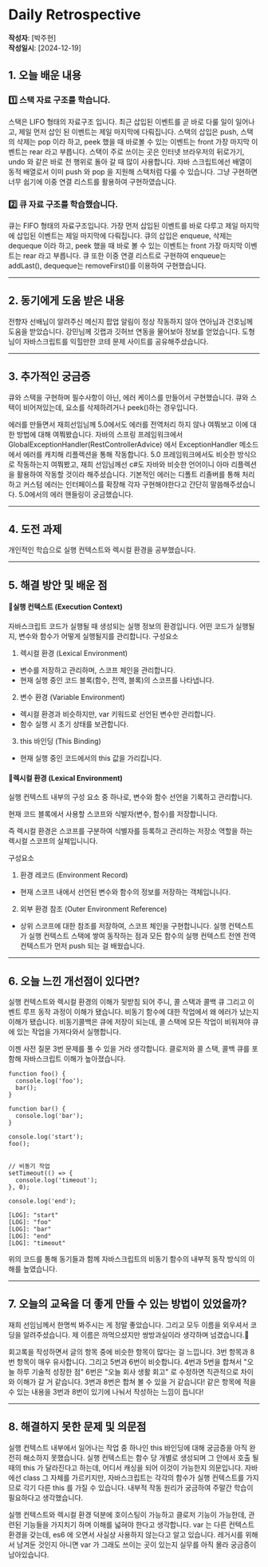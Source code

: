 # Daily Retrospective

**작성자**: [박주현]  
**작성일시**: [2024-12-19]

## 1. 오늘 배운 내용

### 1️⃣ 스택 자료 구조를 학습니다.

스택은 LIFO 형태의 자료구조 입니다. 최근 삽입된 이벤트를 곧 바로 다룰 일이 일어나고, 제일 먼저 삽인 된 이벤트는 제일 마지막에 다뤄집니다.
스택의 삽입은 push, 스택의 삭제는 pop 이라 하고, peek 했을 때 바로볼 수 있는 이벤트는 front 가장 마지막 이벤트는 rear 라고 부릅니다.
스택이 주로 쓰이는 곳은 인터넷 브라우저의 뒤로가기, undo 와 같은 바로 전 행위로 돌아 갈 때 많이 사용합니다.
자바 스크립트에선 배열이 동적 배열로서 이미 push 와 pop 을 지원해 스택처럼 다룰 수 있습니다.
그냥 구현하면 너무 쉽기에 이중 연결 리스트를 활용하여 구현하였습니다.

### 2️⃣ 큐 자료 구조를 학습했습니다.

큐는 FIFO 형태의 자료구조입니다. 가장 먼저 삽입된 이벤트를 바로 다루고 제일 마지막에 삽입된 이벤트는 제일 마지막에 다뤄집니다.
큐의 삽입은 enqueue, 삭제는 dequeque 이라 하고, peek 했을 때 바로 볼 수 있는 이벤트는 front 가장 마지막 이벤트는 rear 라고 부릅니다.
큐 또한 이중 연결 리스트로 구현하여 enqueue는 addLast(), dequeque는 removeFirst()를 이용하여 구현했습니다.

---

## 2. 동기에게 도움 받은 내용

전향자 선배님이 알려주신 메신지 팝업 알림이 정상 작동하지 않아 연아님과 건호님께 도움을 받았습니다. 강민님께 깃랩과 깃허브 연동을 물어보아 정보를 얻었습니다. 도형님이 자바스크립트를 익힐만한 코테 문제 사이트를 공유해주셨습니다.

---

## 3. 추가적인 궁금증

큐와 스택을 구현하며 필수사항이 아닌, 에러 케이스를 만들어서 구현했습니다.
큐와 스택이 비어져있는데, 요소를 삭제하려거나 peek()하는 경우입니다.

에러를 만들면서 재희선임님께 5.0에서도 에러를 전역처리 하지 않나 여쭤보고 이에 대한 방법에 대해 여쭤봤습니다.
자바의 스프링 프레임워크에서 GlobalExceptionHandler(RestControllerAdvice) 에서 ExceptionHandler 메소드에서 에러를 캐치해 리플렉션을 통해 작동합니다. 5.0 프레임워크에서도 비슷한 방식으로 작동하는지 여쭤봤고, 재희 선임님께선 c#도 자바와 비슷한 언어이니 아마 리플렉션을 활용하여 작동할 것이라 해주셨습니다. 기본적인 에러는 디폴트 리졸버를 통해 처리하고 커스텀 에러는 인터페이스를 확장해 각자 구현해야한다고 간단히 말씀해주셨습니다.
5.0에서의 에러 핸들링이 궁금했습니다.

---

## 4. 도전 과제

개인적인 학습으로 실행 컨텍스트와 렉시컬 환경을 공부했습니다.

---

## 5. 해결 방안 및 배운 점

#### 📍실행 컨텍스트 (Execution Context)

자바스크립트 코드가 실행될 때 생성되는 실행 정보의 환경입니다. 어떤 코드가 실행될지, 변수와 함수가 어떻게 실행될지를 관리합니다.
구성요소

1. 렉시컬 환경 (Lexical Environment)

- 변수를 저장하고 관리하며, 스코프 체인을 관리합니다.
- 현재 실행 중인 코드 블록(함수, 전역, 블록)의 스코프를 나타냅니다.

2. 변수 환경 (Variable Environment)

- 렉시컬 환경과 비슷하지만, var 키워드로 선언된 변수만 관리합니다.
- 함수 실행 시 초기 상태를 보관합니다.

3. this 바인딩 (This Binding)

- 현재 실행 중인 코드에서의 this 값을 가리킵니다.

#### 📍렉시컬 환경 (Lexical Environment)

실행 컨텍스트 내부의 구성 요소 중 하나로, 변수와 함수 선언을 기록하고 관리합니다.

현재 코드 블록에서 사용할 스코프와 식발자(변수, 함수)를 저장합니니다.

즉 렉시컬 환경은 스코프를 구분하여 식별자를 등록하고 관리하는 저장소 역할을 하는 렉시컬 스코프의 실체입니니다.

구성요소

1. 환경 레코드 (Environment Record)

- 현재 스코프 내에서 선언된 변수와 함수의 정보를 저장하는 객체입니니다.

2. 외부 환경 참조 (Outer Environment Reference)

- 상위 스코프에 대한 참조를 저장하여, 스코프 체인을 구현합니니다.
  실행 컨텍스트가 실행 컨텍스트 스택에 쌓여 동작하는 점과 모든 함수의 실행 컨텍스트 전엔 전역 컨텍스트가 먼저 push 되는 걸 배웠습니다.

---

## 6. 오늘 느낀 개선점이 있다면?

실행 컨텍스트와 렉시컬 환경의 이해가 뒷받침 되어 주니, 콜 스택과 콜백 큐 그리고 이벤트 루프 동작 과정이 이해가 됐습니다. 비동기 함수에 대한 작업에서 왜 에러가 났는지 이해가 됐습니다. 비동기콜백은 큐에 저장이 되는데, 콜 스택에 모든 작업이 비워져야 큐에 있는 작업을 가져다와서 실행합니다.

이젠 사전 질문 3번 문제를 풀 수 있을 거라 생각합니다. 클로저와 콜 스택, 콜백 큐를 포함해 자바스크립트 이해가 높아졌습니다.

```
function foo() {
  console.log('foo');
  bar();
}

function bar() {
  console.log('bar');
}

console.log('start');
foo();


// 비동기 작업
setTimeout(() => {
  console.log('timeout');
}, 0);

console.log('end');
```

```
[LOG]: "start"
[LOG]: "foo"
[LOG]: "bar"
[LOG]: "end"
[LOG]: "timeout"
```

위의 코드를 통해 동기들과 함께 자바스크립트의 비동기 함수의 내부적 동작 방식의 이해를 높였습니다.

---

## 7. 오늘의 교육을 더 좋게 만들 수 있는 방법이 있었을까?

재희 선임님께서 한명씩 봐주시는 게 정말 좋았습니다. 그리고 모두 이름을 외우셔서 코딩을 알려주셨습니다. 제 이름은 까먹으셨지만 쌍방과실이라 생각하며 넘겼습니다.🥲

회고록을 작성하면서 글의 항목 중에 비슷한 항목이 많다는 걸 느낍니다. 3번 항목과 8번 항목이 매우 유사합니다. 그리고 5번과 6번이 비슷합니다. 4번과 5번을 합쳐서 "오늘 하루 기술적 성장한 점" 6번은 "오늘 회사 생활 회고" 로 수정하면 직관적으로 차이와 이해가 갈 거 같습니다. 3번과 8번은 합쳐 볼 수 있을 거 같습니다! 같은 항목에 적을 수 있는 내용을 3번과 8번이 있기에 나눠서 작성하는 느낌이 듭니다!

---

## 8. 해결하지 못한 문제 및 의문점

실행 컨텍스트 내부에서 일어나는 작업 중 하나인 this 바인딩에 대해 궁금증을 아직 완전히 해소하지 못했습니다. 실행 컨텍스트는 함수 당 개별로 생성되며 그 안에서 호출 될때의 this 가 달라진다고 하는데, 어디서 캐싱을 되어 이것이 가능한지 의문입니다. 자바에선 class 그 자체를 가르키지만, 자바스크립트는 각각의 함수가 실행 컨텍스트를 가지므로 각기 다른 this 를 가질 수 있습니다. 내부적 작동 원리가 궁금하여 주말간 학습이 필요하다고 생각했습니다.

실행 컨텍스트와 렉시컬 환경 덕분에 호이스팅이 가능하고 클로저 기능이 가능한데, 관련된 기능들을 가지치기 하며 이해를 넓혀야 한다고 생각합니다. var 는 다른 컨텍스트 환경을 갖는데, es6 에 오면서 사실상 사용하지 않는다고 알고 있습니다. 레거시를 위해서 남겨둔 것인지 아니면 var 가 그래도 쓰이는 곳이 있는지 실무를 아직 몰라 궁금증이 남아있습니다.
